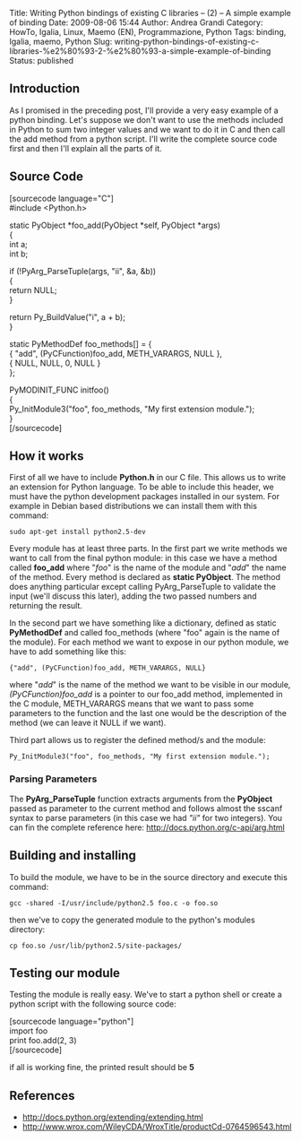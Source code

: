 Title: Writing Python bindings of existing C libraries – (2) – A simple example of binding
Date: 2009-08-06 15:44
Author: Andrea Grandi
Category: HowTo, Igalia, Linux, Maemo (EN), Programmazione, Python
Tags: binding, Igalia, maemo, Python
Slug: writing-python-bindings-of-existing-c-libraries-%e2%80%93-2-%e2%80%93-a-simple-example-of-binding
Status: published

Introduction
------------

As I promised in the preceding post, I'll provide a very easy example of
a python binding. Let's suppose we don't want to use the methods
included in Python to sum two integer values and we want to do it in C
and then call the add method from a python script. I'll write the
complete source code first and then I'll explain all the parts of it.

Source Code
-----------

\[sourcecode language="C"\]  
\#include &lt;Python.h&gt;

static PyObject \*foo\_add(PyObject \*self, PyObject \*args)  
{  
int a;  
int b;

if (!PyArg\_ParseTuple(args, "ii", &a, &b))  
{  
return NULL;  
}

return Py\_BuildValue("i", a + b);  
}

static PyMethodDef foo\_methods\[\] = {  
{ "add", (PyCFunction)foo\_add, METH\_VARARGS, NULL },  
{ NULL, NULL, 0, NULL }  
};

PyMODINIT\_FUNC initfoo()  
{  
Py\_InitModule3("foo", foo\_methods, "My first extension module.");  
}  
\[/sourcecode\]

How it works
------------

First of all we have to include **Python.h** in our C file. This allows
us to write an extension for Python language. To be able to include this
header, we must have the python development packages installed in our
system. For example in Debian based distributions we can install them
with this command:

`sudo apt-get install python2.5-dev`

Every module has at least three parts. In the first part we write
methods we want to call from the final python module: in this case we
have a method called **foo\_add** where "*foo*" is the name of the
module and "*add*" the name of the method. Every method is declared as
**static PyObject**. The method does anything particular except calling
PyArg\_ParseTuple to validate the input (we'll discuss this later),
adding the two passed numbers and returning the result.

In the second part we have something like a dictionary, defined as
static **PyMethodDef** and called foo\_methods (where "foo" again is the
name of the module). For each method we want to expose in our python
module, we have to add something like this:

`{"add", (PyCFunction)foo_add, METH_VARARGS, NULL}`

where "*add*" is the name of the method we want to be visible in our
module, *(PyCFunction)foo\_add* is a pointer to our foo\_add method,
implemented in the C module, METH\_VARARGS means that we want to pass
some parameters to the function and the last one would be the
description of the method (we can leave it NULL if we want).

Third part allows us to register the defined method/s and the module:

`Py_InitModule3("foo", foo_methods, "My first extension module.");`

### Parsing Parameters

The **PyArg\_ParseTuple** function extracts arguments from the
**PyObject** passed as parameter to the current method and follows
almost the sscanf syntax to parse parameters (in this case we had *"ii"*
for two integers). You can fin the complete reference here:
<http://docs.python.org/c-api/arg.html>

Building and installing
-----------------------

To build the module, we have to be in the source directory and execute
this command:

`gcc -shared -I/usr/include/python2.5 foo.c -o foo.so`

then we've to copy the generated module to the python's modules
directory:

`cp foo.so /usr/lib/python2.5/site-packages/`

Testing our module
------------------

Testing the module is really easy. We've to start a python shell or
create a python script with the following source code:

\[sourcecode language="python"\]  
import foo  
print foo.add(2, 3)  
\[/sourcecode\]

if all is working fine, the printed result should be **5**

References
----------

-   <http://docs.python.org/extending/extending.html>
-   <http://www.wrox.com/WileyCDA/WroxTitle/productCd-0764596543.html>

<div id="_mcePaste"
style="overflow: hidden; position: absolute; left: -10000px; top: 399px; width: 1px; height: 1px;">

python2.5-dev

</div>

<div id="_mcePaste"
style="overflow: hidden; position: absolute; left: -10000px; top: 399px; width: 1px; height: 1px;">

python2.5-dev

</div>
